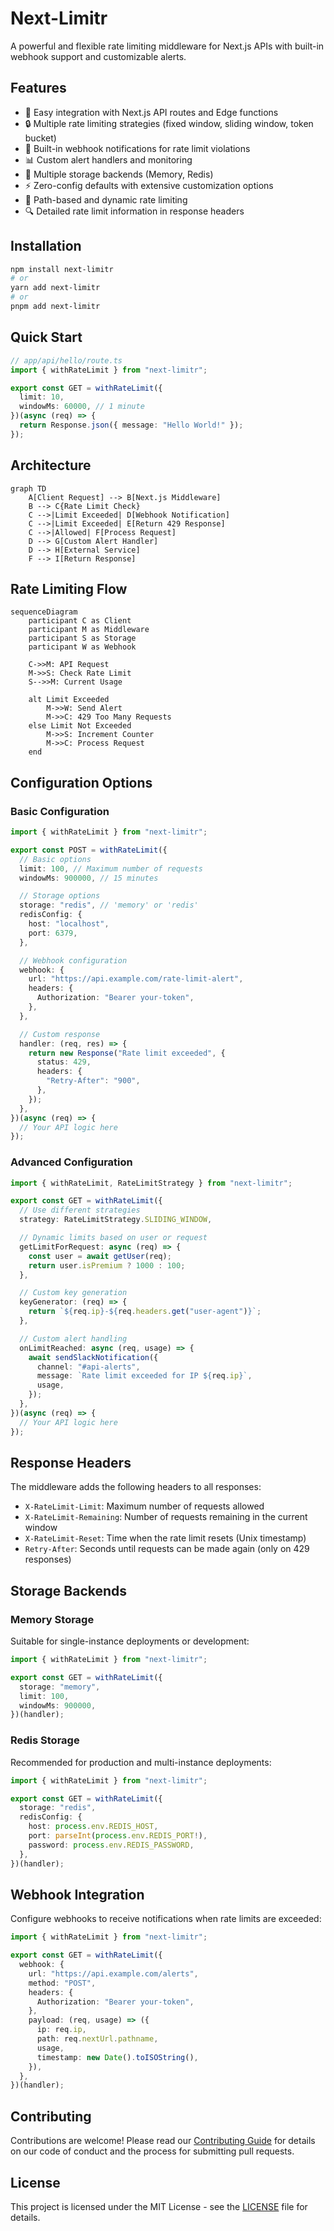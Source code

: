 # Next-Limitr

A powerful and flexible rate limiting middleware for Next.js APIs with built-in webhook support and customizable alerts.

## Features

- 🚀 Easy integration with Next.js API routes and Edge functions
- 🔒 Multiple rate limiting strategies (fixed window, sliding window, token bucket)
- 🔔 Built-in webhook notifications for rate limit violations
- 📊 Custom alert handlers and monitoring
- 💾 Multiple storage backends (Memory, Redis)
- ⚡ Zero-config defaults with extensive customization options
- 🎯 Path-based and dynamic rate limiting
- 🔍 Detailed rate limit information in response headers

## Installation

```bash
npm install next-limitr
# or
yarn add next-limitr
# or
pnpm add next-limitr
```

## Quick Start

```typescript
// app/api/hello/route.ts
import { withRateLimit } from "next-limitr";

export const GET = withRateLimit({
  limit: 10,
  windowMs: 60000, // 1 minute
})(async (req) => {
  return Response.json({ message: "Hello World!" });
});
```

## Architecture

```mermaid
graph TD
    A[Client Request] --> B[Next.js Middleware]
    B --> C{Rate Limit Check}
    C -->|Limit Exceeded| D[Webhook Notification]
    C -->|Limit Exceeded| E[Return 429 Response]
    C -->|Allowed| F[Process Request]
    D --> G[Custom Alert Handler]
    D --> H[External Service]
    F --> I[Return Response]
```

## Rate Limiting Flow

```mermaid
sequenceDiagram
    participant C as Client
    participant M as Middleware
    participant S as Storage
    participant W as Webhook

    C->>M: API Request
    M->>S: Check Rate Limit
    S-->>M: Current Usage

    alt Limit Exceeded
        M->>W: Send Alert
        M->>C: 429 Too Many Requests
    else Limit Not Exceeded
        M->>S: Increment Counter
        M->>C: Process Request
    end
```

## Configuration Options

### Basic Configuration

```typescript
import { withRateLimit } from "next-limitr";

export const POST = withRateLimit({
  // Basic options
  limit: 100, // Maximum number of requests
  windowMs: 900000, // 15 minutes

  // Storage options
  storage: "redis", // 'memory' or 'redis'
  redisConfig: {
    host: "localhost",
    port: 6379,
  },

  // Webhook configuration
  webhook: {
    url: "https://api.example.com/rate-limit-alert",
    headers: {
      Authorization: "Bearer your-token",
    },
  },

  // Custom response
  handler: (req, res) => {
    return new Response("Rate limit exceeded", {
      status: 429,
      headers: {
        "Retry-After": "900",
      },
    });
  },
})(async (req) => {
  // Your API logic here
});
```

### Advanced Configuration

```typescript
import { withRateLimit, RateLimitStrategy } from "next-limitr";

export const GET = withRateLimit({
  // Use different strategies
  strategy: RateLimitStrategy.SLIDING_WINDOW,

  // Dynamic limits based on user or request
  getLimitForRequest: async (req) => {
    const user = await getUser(req);
    return user.isPremium ? 1000 : 100;
  },

  // Custom key generation
  keyGenerator: (req) => {
    return `${req.ip}-${req.headers.get("user-agent")}`;
  },

  // Custom alert handling
  onLimitReached: async (req, usage) => {
    await sendSlackNotification({
      channel: "#api-alerts",
      message: `Rate limit exceeded for IP ${req.ip}`,
      usage,
    });
  },
})(async (req) => {
  // Your API logic here
});
```

## Response Headers

The middleware adds the following headers to all responses:

- `X-RateLimit-Limit`: Maximum number of requests allowed
- `X-RateLimit-Remaining`: Number of requests remaining in the current window
- `X-RateLimit-Reset`: Time when the rate limit resets (Unix timestamp)
- `Retry-After`: Seconds until requests can be made again (only on 429 responses)

## Storage Backends

### Memory Storage

Suitable for single-instance deployments or development:

```typescript
import { withRateLimit } from "next-limitr";

export const GET = withRateLimit({
  storage: "memory",
  limit: 100,
  windowMs: 900000,
})(handler);
```

### Redis Storage

Recommended for production and multi-instance deployments:

```typescript
import { withRateLimit } from "next-limitr";

export const GET = withRateLimit({
  storage: "redis",
  redisConfig: {
    host: process.env.REDIS_HOST,
    port: parseInt(process.env.REDIS_PORT!),
    password: process.env.REDIS_PASSWORD,
  },
})(handler);
```

## Webhook Integration

Configure webhooks to receive notifications when rate limits are exceeded:

```typescript
import { withRateLimit } from "next-limitr";

export const GET = withRateLimit({
  webhook: {
    url: "https://api.example.com/alerts",
    method: "POST",
    headers: {
      Authorization: "Bearer your-token",
    },
    payload: (req, usage) => ({
      ip: req.ip,
      path: req.nextUrl.pathname,
      usage,
      timestamp: new Date().toISOString(),
    }),
  },
})(handler);
```

## Contributing

Contributions are welcome! Please read our [Contributing Guide](CONTRIBUTING.md) for details on our code of conduct and the process for submitting pull requests.

## License

This project is licensed under the MIT License - see the [LICENSE](LICENSE) file for details.
